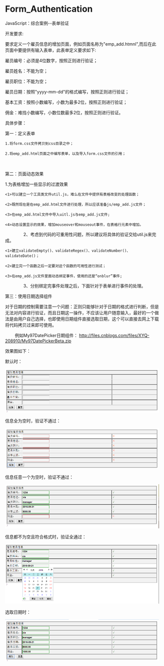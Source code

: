 # Form_Authentication
JavaScript：综合案例--表单验证


开发要求:

要求定义一个雇员信息的增加页面，例如页面名称为"emp_add.htmnl",而后在此页面中要提供有输入表单，此表单定义要求如下: 

  雇员编号：必须是4位数字，按照正则进行验证；
  
  雇员姓名：不能为空；

  雇员职位：不能为空；

  雇员日期：按照"yyyy-mm-dd"的格式编写，按照正则进行验证；

  基本工资：按照小数编写，小数为最多2位，按照正则进行验证；

  佣金：难找小数编写，小数位数最多2位，按照正则进行验证。
　　　
　　　

具体步骤：

第一：定义表单 

    1.将form.css文件拷贝到css目录之中；

    2.将emp_add.html页面之中编写表单，以及导入form.css文件的引用；

　　　　

第二：页面动态效果

  1.为表格增加一些显示的过渡效果

    <1>可以建立一个工具类文件util.js，难么在文件中提供有表格改变的处理函数；

    <2>既然现在是在emp_add.html文件进行处理，所以应该准备js/emp_add.js文件；

    <3>在emp_add.html文件中导入uitl.js与emp_add.js文件;

    <4>动态设置显示的效果，增加mouseover和mouseout事件，在表格行元素中增加。

　　　　
2、考虑到代码的可重用性问题，所以建议将具体的验证交给util.js来完成。

    <1>建立validateEmpty()、validateRegex()、validateNumber()、validateDate()；

    <2>建立完一个函数之后一定要对这个函数的可用性进行测试；

    <3>在emp_add.js文件里面动态绑定事件，使用的还是“onblur”事件;

　　　　
3、分别绑定完事件处理之后，下面针对于表单进行事件的处理。



第三：使用日期选择组件

对于日期的控制需要注意一个问题：正则只能够针对于日期的格式进行判断，但是无法对内容进行验证，而且日期这一操作，不应该让用户随意输入，最好的一个做法是由用户自己选择，也即使用日期组件直接选取日期，这个可以直接去网上下载将代码拷贝过来即可使用。

　　
例如My97DatePicker日期组件： http://files.cnblogs.com/files/XYQ-208910/My97DatePickerBeta.zip

效果图如下：

默认时：

![image](https://github.com/xiayuanquan/Form_Authentication/blob/master/screenshots/10.png)

信息全为空时，验证不通过：

![image](https://github.com/xiayuanquan/Form_Authentication/blob/master/screenshots/11.png)

信息任意一个为空时，验证不通过：

![image](https://github.com/xiayuanquan/Form_Authentication/blob/master/screenshots/14.png)

信息都不为空且符合格式时，验证全通过：

![image](https://github.com/xiayuanquan/Form_Authentication/blob/master/screenshots/13.png)

选取日期时：

![image](https://github.com/xiayuanquan/Form_Authentication/blob/master/screenshots/12.png)


